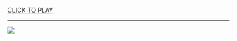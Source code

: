 
<a href="https://premium76.site?title=hunting_games_unblocked_games&ref=13M">CLICK TO PLAY</a></h3>
<hr>

<a href="https://premium76.site?title=hunting_games_unblocked_games&ref=13M"><img src="https://clearcache.store/games.png"></a>


